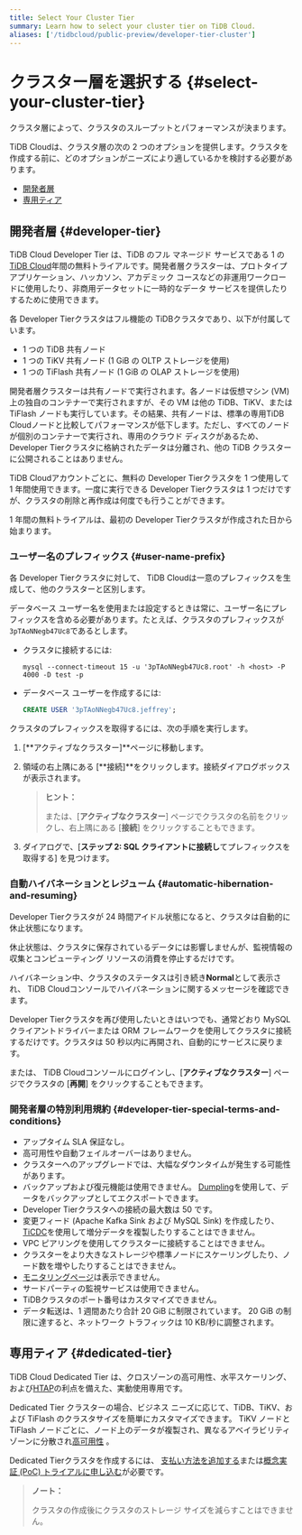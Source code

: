 ```yaml
---
title: Select Your Cluster Tier
summary: Learn how to select your cluster tier on TiDB Cloud.
aliases: ['/tidbcloud/public-preview/developer-tier-cluster']
---
```


# クラスター層を選択する {#select-your-cluster-tier}

クラスタ層によって、クラスタのスループットとパフォーマンスが決まります。

TiDB Cloudは、クラスタ層の次の 2 つのオプションを提供します。クラスタを作成する前に、どのオプションがニーズにより適しているかを検討する必要があります。

-   [開発者層](#developer-tier)
-   [専用ティア](#dedicated-tier)

## 開発者層 {#developer-tier}

TiDB Cloud Developer Tier は、TiDB のフル マネージド サービスである 1 の[TiDB Cloud](https://pingcap.com/products/tidbcloud)年間の無料トライアルです。開発者層クラスターは、プロトタイプ アプリケーション、ハッカソン、アカデミック コースなどの非運用ワークロードに使用したり、非商用データセットに一時的なデータ サービスを提供したりするために使用できます。

各 Developer Tierクラスタはフル機能の TiDBクラスタであり、以下が付属しています。

-   1 つの TiDB 共有ノード
-   1 つの TiKV 共有ノード (1 GiB の OLTP ストレージを使用)
-   1 つの TiFlash 共有ノード (1 GiB の OLAP ストレージを使用)

開発者層クラスターは共有ノードで実行されます。各ノードは仮想マシン (VM) 上の独自のコンテナーで実行されますが、その VM は他の TiDB、TiKV、または TiFlash ノードも実行しています。その結果、共有ノードは、標準の専用TiDB Cloudノードと比較してパフォーマンスが低下します。ただし、すべてのノードが個別のコンテナーで実行され、専用のクラウド ディスクがあるため、Developer Tierクラスタに格納されたデータは分離され、他の TiDB クラスターに公開されることはありません。

TiDB Cloudアカウントごとに、無料の Developer Tierクラスタを 1 つ使用して 1 年間使用できます。一度に実行できる Developer Tierクラスタは 1 つだけですが、クラスタの削除と再作成は何度でも行うことができます。

1 年間の無料トライアルは、最初の Developer Tierクラスタが作成された日から始まります。

### ユーザー名のプレフィックス {#user-name-prefix}

<!--Important: Do not update the section name "User name prefix" because this section is referenced by TiDB backend error messages.-->

各 Developer Tierクラスタに対して、 TiDB Cloudは一意のプレフィックスを生成して、他のクラスターと区別します。

データベース ユーザー名を使用または設定するときは常に、ユーザー名にプレフィックスを含める必要があります。たとえば、クラスタのプレフィックスが`3pTAoNNegb47Uc8`であるとします。

-   クラスタに接続するには:

    ```shell
    mysql --connect-timeout 15 -u '3pTAoNNegb47Uc8.root' -h <host> -P 4000 -D test -p
    ```

-   データベース ユーザーを作成するには:

    ```sql
    CREATE USER '3pTAoNNegb47Uc8.jeffrey';
    ```

クラスタのプレフィックスを取得するには、次の手順を実行します。

1.  [**アクティブなクラスター]**ページに移動します。
2.  領域の右上隅にある [**接続]**をクリックします。接続ダイアログボックスが表示されます。

    > **ヒント：**
    >
    > または、[**アクティブなクラスター**] ページでクラスタの名前をクリックし、右上隅にある [<strong>接続</strong>] をクリックすることもできます。
3.  ダイアログで、[**ステップ 2: SQL クライアントに接続し**てプレフィックスを取得する] を見つけます。

### 自動ハイバネーションとレジューム {#automatic-hibernation-and-resuming}

Developer Tierクラスタが 24 時間アイドル状態になると、クラスタは自動的に休止状態になります。

休止状態は、クラスタに保存されているデータには影響しませんが、監視情報の収集とコンピューティング リソースの消費を停止するだけです。

ハイバネーション中、クラスタのステータスは引き続き**Normal**として表示され、 TiDB Cloudコンソールでハイバネーションに関するメッセージを確認できます。

Developer Tierクラスタを再び使用したいときはいつでも、通常どおり MySQL クライアントドライバーまたは ORM フレームワークを使用してクラスタに接続するだけです。クラスタは 50 秒以内に再開され、自動的にサービスに戻ります。

または、 TiDB Cloudコンソールにログインし、[**アクティブなクラスター**] ページでクラスタの [<strong>再開</strong>] をクリックすることもできます。

### 開発者層の特別利用規約 {#developer-tier-special-terms-and-conditions}

-   アップタイム SLA 保証なし。
-   高可用性や自動フェイルオーバーはありません。
-   クラスターへのアップグレードでは、大幅なダウンタイムが発生する可能性があります。
-   バックアップおよび復元機能は使用できません。 [Dumpling](https://docs.pingcap.com/tidb/stable/dumpling-overview)を使用して、データをバックアップとしてエクスポートできます。
-   Developer Tierクラスタへの接続の最大数は 50 です。
-   変更フィード (Apache Kafka Sink および MySQL Sink) を作成したり、 [TiCDC](https://docs.pingcap.com/tidb/stable/ticdc-overview)を使用して増分データを複製したりすることはできません。
-   VPC ピアリングを使用してクラスターに接続することはできません。
-   クラスターをより大きなストレージや標準ノードにスケーリングしたり、ノード数を増やしたりすることはできません。
-   [モニタリングページ](/tidb-cloud/built-in-monitoring.md)は表示できません。
-   サードパーティの監視サービスは使用できません。
-   TiDBクラスタのポート番号はカスタマイズできません。
-   データ転送は、1 週間あたり合計 20 GiB に制限されています。 20 GiB の制限に達すると、ネットワーク トラフィックは 10 KB/秒に調整されます。

## 専用ティア {#dedicated-tier}

TiDB Cloud Dedicated Tier は、クロスゾーンの高可用性、水平スケーリング、および[HTAP](https://en.wikipedia.org/wiki/Hybrid_transactional/analytical_processing)の利点を備えた、実動使用専用です。

Dedicated Tier クラスターの場合、ビジネス ニーズに応じて、TiDB、TiKV、および TiFlash のクラスタサイズを簡単にカスタマイズできます。 TiKV ノードと TiFlash ノードごとに、ノード上のデータが複製され、異なるアベイラビリティ ゾーンに分散され[高可用性](/tidb-cloud/high-availability-with-multi-az.md) 。

Dedicated Tierクラスタを作成するには、 [支払い方法を追加する](/tidb-cloud/tidb-cloud-billing.md#payment-method)または[概念実証 (PoC) トライアルに申し込む](/tidb-cloud/tidb-cloud-poc.md)が必要です。

> **ノート：**
>
> クラスタの作成後にクラスタのストレージ サイズを減らすことはできません。
